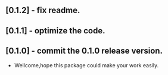 ## [0.1.2] - fix readme.

## [0.1.1] - optimize the code.

## [0.1.0] - commit the 0.1.0 release version.

* Wellcome,hope this package could make your work easily.
